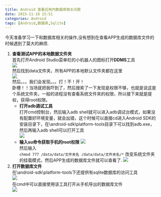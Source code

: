 ```yaml
---
title: Android 查看应用内数据库相关问题
date: 2015-11-18 15:51
categories: Android
tags: [Android,数据库,Sqlite]
---
```

今天准备学习一下和数据库相关的操作,没有想到在查看APP生成的数据库文件的时候遇到了莫大的麻烦.　　
1. **查看测试APP的本地数据文件夹**  
首先打开Android Studio菜单栏的小机器人的图标打开**DDMS**工具  
![](http://olwt21mf4.bkt.clouddn.com/17-3-3/79749653-file_1488507741431_10341.png)  
然后找到data文件夹，所有APP的本地默认文件夹都在这里  
![](http://olwt21mf4.bkt.clouddn.com/17-3-3/54832184-file_1488507741560_970d.png)  
然后。。。我们会发现。。。打！不！开！  
卧槽！！当场就把我吓到了，然后搜索了一下发现是权限不够，也就是说这是个系统文件夹，一般的进程没有查看系统文件夹的权限，所以接下来就是提权，获得root权限。  
    - **打开adb调试工具**  
打开cmd控制台，然后输入adb  shell就可以进入adb调试台模式，如果没有配置好环境变量，就会出错，这个时候可以直接cd进入Android SDK的安装目录下，在\android-sdk\platform-tools目录下可以找到adb.exe，然后再输入adb shell可以打开工具  
![](http://olwt21mf4.bkt.clouddn.com/17-3-3/6498061-file_1488507741702_f4a9.png)  
    - **输入su命令获取手机的root权限**
![](http://olwt21mf4.bkt.clouddn.com/17-3-3/68076519-file_1488507837196_c60e.png)  
然后输入  
```chmod 777 /data/data/文件夹名 /data/data/文件夹名/*```
改变系统文件夹的挂载模式，然后APP生成的数据库文件就可以查看了.
![](http://olwt21mf4.bkt.clouddn.com/17-3-3/78015318-file_1488507741838_1e49.png)  
2. **打开数据库文件**  
在\android-sdk\platform-tools下还提供有sqlite数据库的访问工具  
![](http://olwt21mf4.bkt.clouddn.com/17-3-3/74448529-file_1488507741964_1113e.png)  
在cmd中可以直接使用该工具打开从手机导出的数据库文件  
![](http://olwt21mf4.bkt.clouddn.com/17-3-3/86706107-file_1488507742084_100ba.png)